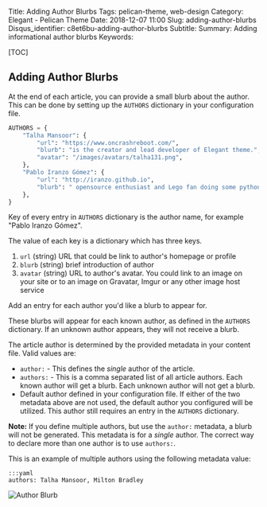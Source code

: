 Title: Adding Author Blurbs
Tags: pelican-theme, web-design
Category: Elegant - Pelican Theme
Date: 2018-12-07 11:00
Slug: adding-author-blurbs
Disqus_identifier: c8et6bu-adding-author-blurbs
Subtitle:
Summary: Adding informational author blurbs
Keywords:

[TOC]

## Adding Author Blurbs

At the end of each article, you can provide a small blurb about the author. This
can be done by setting up the `AUTHORS` dictionary in your configuration file.

```python
AUTHORS = {
    "Talha Mansoor": {
        "url": "https://www.oncrashreboot.com/",
        "blurb": "is the creator and lead developer of Elegant theme.",
        "avatar": "/images/avatars/talha131.png",
    },
    "Pablo Iranzo Gómez": {
        "url": "http://iranzo.github.io",
        "blurb": " opensource enthusiast and Lego fan doing some python simple programs like @redken_bot in telegram, etc",
    },
}
```

Key of every entry in `AUTHORS` dictionary is the author name, for example "Pablo Iranzo Gómez".

The value of each key is a dictionary which has three keys.

1. `url` (string) URL that could be link to author's homepage or profile
1. `blurb` (string) brief introduction of author
1. `avatar` (string) URL to author's avatar. You could link to an image on your site or to an image on Gravatar, Imgur or any other image host service

Add an entry for each author you'd like a blurb to appear for.

These blurbs will appear for each known author, as defined in the `AUTHORS`
dictionary. If an unknown author appears, they will not receive a blurb.

The article author is determined by the provided metadata in your content
file. Valid values are:

- `author:` - This defines the _single_ author of the article.
- `authors:` - This is a comma separated list of all article authors. Each known author will get a blurb. Each unknown author will not get a blurb.
- Default author defined in your configuration file. If either of the two metadata above are not used, the default author you configured will be utilized. This author still requires an entry in the `AUTHORS` dictionary.

**Note:** If you define multiple authors, but use the `author:` metadata, a blurb
will not be generated. This metadata is for a _single_ author. The correct way to
declare more than one author is to use `authors:`.

This is an example of multiple authors using the following metadata value:

    :::yaml
    authors: Talha Mansoor, Milton Bradley

![Author Blurb]({static}/images/author-blurb.png)
